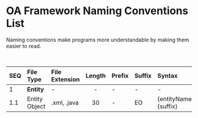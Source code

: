 # OA Framework Naming Conventions List

Naming conventions make programs more understandable by making them easier to read.

<br>

 | SEQ       | File Type                    | File Extension | Length | Prefix | Suffix | Syntax                    | Example |
 | :-        | :----                        | :---           | :-:    | :---   | :---   | :----                     | :---- | 
 | 1         | **Entity**                   |  -             | -      |  -     |  -     | -                         | -|
 | 1.1       | Entity Object                | .xml, .java    | 30     |  -     | EO     | {entityName}{suffix}      | EmployeeEO|
